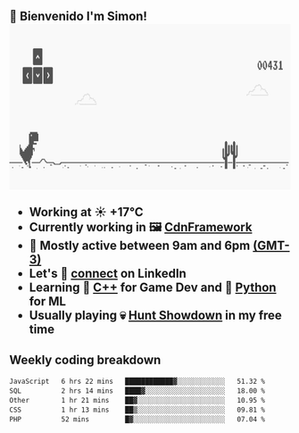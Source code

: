<h2>👋 <b>Bienvenido I'm Simon!&nbsp;</b></h

<section>
  <img src="./static/banner.gif" height=300 width=1000>
</section>

<br>

<ul>
  <li>
		<!--START_SECTION:weather-->
		Working at <b>☀️   +17°C</b>
		<!--END_SECTION:weather-->
  </li>
  <li>
    Currently working in 🖼️&nbsp;<a href=https://github.com/snapverse/cdn-framework target=_blank>CdnFramework</a>
  </li>
  <li>
    🚩 Mostly active between 9am and 6pm <a href=https://onlinealarmkur.com/world/es target=_blank>(GMT-3)</a>
  </li>
  <li>
    Let's 🔗&nbsp;<a href=https://www.linkedin.com/in/itssimmons target=_blank>connect</a> on LinkedIn
  </li>
  <li>
    Learning 👴&nbsp;<a href=https://images3.memedroid.com/images/UPLOADED755/65f2bce6734f6.webp target=_blank>C++</a> for Game Dev and 🐍&nbsp;<a href=https://qph.cf2.quoracdn.net/main-qimg-4472b6229cb75bf66ab531f3ebd4f975-lq target=_blank>Python</a> for ML
  </li>
  <li>
    Usually playing 💀&nbsp;<a href=https://www.huntshowdown.com target=_blank>Hunt Showdown</a> in my free time
  </li>
</ul>

<h2><b>Weekly coding breakdown </b></h2>

<!--START_SECTION:waka-->

```txt
JavaScript   6 hrs 22 mins   ████████████▓░░░░░░░░░░░░   51.32 %
SQL          2 hrs 14 mins   ████▓░░░░░░░░░░░░░░░░░░░░   18.00 %
Other        1 hr 21 mins    ██▓░░░░░░░░░░░░░░░░░░░░░░   10.95 %
CSS          1 hr 13 mins    ██▒░░░░░░░░░░░░░░░░░░░░░░   09.81 %
PHP          52 mins         █▓░░░░░░░░░░░░░░░░░░░░░░░   07.04 %
```

<!--END_SECTION:waka-->
